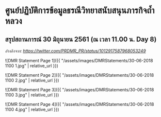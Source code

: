 ---
---

# ศูนย์ปฏิบัติการข้อมูลธรณีวิทยาสนับสนุนภารกิจถ้ำหลวง

## สรุปสถานการณ์ 30 มิถุนายน 2561 (ณ เวลา 11.00 น. Day 8)

_อ้างอิงจาก: <https://twitter.com/PRDMR_PR/status/1012917587968053249>_

![DMR Statement Page 1]({{ "/assets/images/DMRStatements/30-06-2018 1100 1.jpg" | relative_url }})

![DMR Statement Page 2]({{ "/assets/images/DMRStatements/30-06-2018 1100 2.jpg" | relative_url }})

![DMR Statement Page 3]({{ "/assets/images/DMRStatements/30-06-2018 1100 3.jpg" | relative_url }})

![DMR Statement Page 4]({{ "/assets/images/DMRStatements/30-06-2018 1100 4.jpg" | relative_url }})
